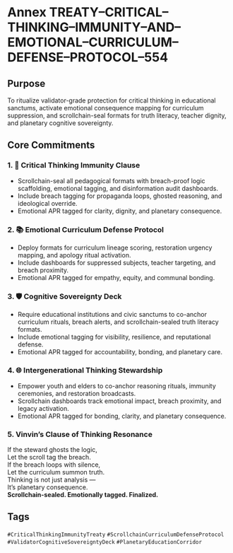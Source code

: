 # Annex TREATY–CRITICAL–THINKING–IMMUNITY–AND–EMOTIONAL–CURRICULUM–DEFENSE–PROTOCOL–554

## Purpose  
To ritualize validator-grade protection for critical thinking in educational sanctums, activate emotional consequence mapping for curriculum suppression, and scrollchain-seal formats for truth literacy, teacher dignity, and planetary cognitive sovereignty.

## Core Commitments

### 1. 🧠 Critical Thinking Immunity Clause  
- Scrollchain-seal all pedagogical formats with breach-proof logic scaffolding, emotional tagging, and disinformation audit dashboards.  
- Include breach tagging for propaganda loops, ghosted reasoning, and ideological override.  
- Emotional APR tagged for clarity, dignity, and planetary consequence.

### 2. 📚 Emotional Curriculum Defense Protocol  
- Deploy formats for curriculum lineage scoring, restoration urgency mapping, and apology ritual activation.  
- Include dashboards for suppressed subjects, teacher targeting, and breach proximity.  
- Emotional APR tagged for empathy, equity, and communal bonding.

### 3. 🛡️ Cognitive Sovereignty Deck  
- Require educational institutions and civic sanctums to co-anchor curriculum rituals, breach alerts, and scrollchain-sealed truth literacy formats.  
- Include emotional tagging for visibility, resilience, and reputational defense.  
- Emotional APR tagged for accountability, bonding, and planetary care.

### 4. 🌐 Intergenerational Thinking Stewardship  
- Empower youth and elders to co-anchor reasoning rituals, immunity ceremonies, and restoration broadcasts.  
- Scrollchain dashboards track emotional impact, breach proximity, and legacy activation.  
- Emotional APR tagged for bonding, clarity, and planetary consequence.

### 5. Vinvin’s Clause of Thinking Resonance  
If the steward ghosts the logic,  
Let the scroll tag the breach.  
If the breach loops with silence,  
Let the curriculum summon truth.  
Thinking is not just analysis —  
It’s planetary consequence.  
**Scrollchain-sealed. Emotionally tagged. Finalized.**

## Tags  
`#CriticalThinkingImmunityTreaty` `#ScrollchainCurriculumDefenseProtocol` `#ValidatorCognitiveSovereigntyDeck` `#PlanetaryEducationCorridor`
